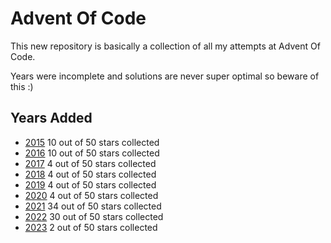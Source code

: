 Advent Of Code
==============

This new repository is basically a collection of all my attempts at Advent Of Code.

Years were incomplete and solutions are never super optimal so beware of this :)

Years Added
-----------

- [2015](./2015/) 10 out of 50 stars collected
- [2016](./2016/) 10 out of 50 stars collected
- [2017](./2017/) 4 out of 50 stars collected
- [2018](./2018/) 4 out of 50 stars collected
- [2019](./2019/) 4 out of 50 stars collected
- [2020](./2020/) 4 out of 50 stars collected
- [2021](./2021/) 34 out of 50 stars collected
- [2022](./2022/) 30 out of 50 stars collected
- [2023](./2023/) 2 out of 50 stars collected